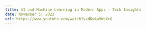 ```yaml
---
title: AI and Machine Learning in Modern Apps - Tech Insights
date: November 5, 2023
url: https://www.youtube.com/watch?v=dQw4w9WgXcQ
---
```


